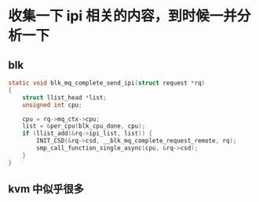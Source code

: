 # 收集一下 ipi 相关的内容，到时候一并分析一下

## blk
```c
static void blk_mq_complete_send_ipi(struct request *rq)
{
	struct llist_head *list;
	unsigned int cpu;

	cpu = rq->mq_ctx->cpu;
	list = &per_cpu(blk_cpu_done, cpu);
	if (llist_add(&rq->ipi_list, list)) {
		INIT_CSD(&rq->csd, __blk_mq_complete_request_remote, rq);
		smp_call_function_single_async(cpu, &rq->csd);
	}
}
```
## kvm 中似乎很多
